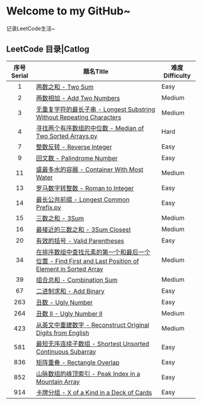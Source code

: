 # Welcome to my GitHub~
记录LeetCode生活~

## LeetCode 目录|Catlog
|序号Serial|题名Title|难度Difficulty|
|:---:|---|---|
|1|[两数之和 - Two Sum](https://github.com/MineSimon/LeetCode/blob/master/code/001.%20Two%20Sum.py)|Easy|
|2|[两数相加 - Add Two Numbers](https://github.com/MineSimon/LeetCode/blob/master/code/002.%20Add%20Two%20Numbers.py)|Medium|
|3|[无重复字符的最长子串 - Longest Substring Without Repeating Characters](https://github.com/MineSimon/LeetCode/blob/master/code/003.%20Longest%20Substring%20Without%20Repeating%20Characters.py)|Medium|
|4|[寻找两个有序数组的中位数 - Median of Two Sorted Arrays.py](https://github.com/MineSimon/LeetCode/blob/master/code/004.%20Median%20of%20Two%20Sorted%20Arrays.py)|Hard|
|7|[整数反转 - Reverse Integer](https://github.com/MineSimon/LeetCode/blob/master/code/007.%20Reverse%20Integer.py)|Easy|
|9|[回文数 - Palindrome Number](https://github.com/MineSimon/LeetCode/blob/master/code/009.%20Palindrome%20Number.py)|Easy|
|11|[盛最多水的容器 - Container With Most Water](https://github.com/MineSimon/LeetCode/blob/master/code/011.%20Container%20With%20Most%20Water.py)|Medium|
|13|[罗马数字转整数 - Roman to Integer](https://github.com/MineSimon/LeetCode/blob/master/code/013.%20Roman%20to%20Integer.py)|Easy|
|14|[最长公共前缀 - Longest Common Prefix.py](https://github.com/MineSimon/LeetCode/blob/master/code/014.%20Longest%20Common%20Prefix.py)|Easy|
|15|[三数之和 - 3Sum](https://github.com/MineSimon/LeetCode/blob/master/code/015.%203Sum.py)|Medium|
|16|[最接近的三数之和 - 3Sum Closest](https://github.com/MineSimon/LeetCode/blob/master/code/016.%203Sum%20Closest.py)|Medium|
|20|[有效的括号 - Valid Parentheses](https://github.com/MineSimon/LeetCode/blob/master/code/020.%20Valid%20Parentheses.py)|Easy|
|34|[在排序数组中查找元素的第一个和最后一个位置 - Find First and Last Position of Element in Sorted Array](https://github.com/MineSimon/LeetCode/blob/master/code/034.%20Find%20First%20and%20Last%20Position%20of%20Element%20in%20Sorted%20Array.py)|Medium|
|39|[组合总和 - Combination Sum](https://github.com/MineSimon/LeetCode/blob/master/code/039.%20Combination%20Sum.py)|Medium|
|67|[二进制求和 - Add Binary](https://github.com/MineSimon/LeetCode/blob/master/code/067.%20Add%20Binary.py)|Easy|
|263|[丑数 - Ugly Number](https://github.com/MineSimon/LeetCode/blob/master/code/263.%20Ugly%20Number.py)|Easy|
|264|[丑数 II - Ugly Number II](https://github.com/MineSimon/LeetCode/blob/master/code/264.%20Ugly%20Number%20II.py)|Medium|
|423|[从英文中重建数字 - Reconstruct Original Digits from English](https://github.com/MineSimon/LeetCode/blob/master/code/423.%20Reconstruct%20Original%20Digits%20from%20English.py)|Medium|
|581|[最短无序连续子数组 - Shortest Unsorted Continuous Subarray](https://github.com/MineSimon/LeetCode/blob/master/code/581.%20Shortest%20Unsorted%20Continuous%20Subarray.py)|Easy|
|836|[矩阵重叠 - Rectangle Overlap](https://github.com/MineSimon/LeetCode/blob/master/code/836.%20Rectangle%20Overlap.py)|Easy|
|852|[山脉数组的峰顶索引 - Peak Index in a Mountain Array](https://github.com/MineSimon/LeetCode/blob/master/code/852.%20Peak%20Index%20in%20a%20Mountain%20Array.py)|Easy|
|914|[卡牌分组 - X of a Kind in a Deck of Cards](https://github.com/MineSimon/LeetCode/blob/master/code/914.%20X%20of%20a%20Kind%20in%20a%20Deck%20of%20Cards.py)|Easy|
